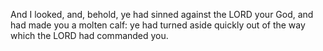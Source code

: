 And I looked, and, behold, ye had sinned against the LORD your God, and had made you a molten calf: ye had turned aside quickly out of the way which the LORD had commanded you.
